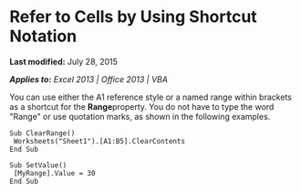 
# Refer to Cells by Using Shortcut Notation

 **Last modified:** July 28, 2015

 _**Applies to:** Excel 2013 | Office 2013 | VBA_

You can use either the A1 reference style or a named range within brackets as a shortcut for the  **Range**property. You do not have to type the word "Range" or use quotation marks, as shown in the following examples.




```
Sub ClearRange() 
 Worksheets("Sheet1").[A1:B5].ClearContents 
End Sub 
 
Sub SetValue() 
 [MyRange].Value = 30 
End Sub
```

